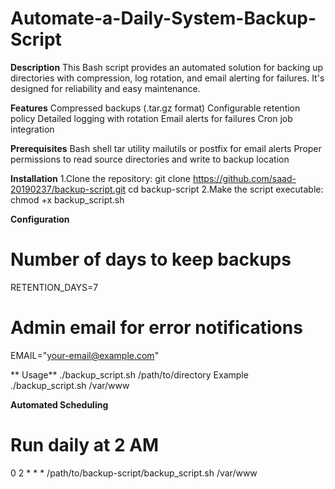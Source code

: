 # Automate-a-Daily-System-Backup-Script

**Description**
This Bash script provides an automated solution for backing up directories with compression, log rotation, and email alerting for failures. It's designed for reliability and easy maintenance.

**Features**
  Compressed backups (.tar.gz format)
  Configurable retention policy
  Detailed logging with rotation
  Email alerts for failures
  Cron job integration

**Prerequisites**
  Bash shell
  tar utility
  mailutils or postfix for email alerts
  Proper permissions to read source directories and write to backup location

**Installation**
  1.Clone the repository:
    git clone https://github.com/saad-20190237/backup-script.git
    cd backup-script
  2.Make the script executable:
    chmod +x backup_script.sh

**Configuration**
  # Number of days to keep backups
  RETENTION_DAYS=7
  # Admin email for error notifications
  EMAIL="your-email@example.com"


**  Usage**
  ./backup_script.sh /path/to/directory
  Example
    ./backup_script.sh /var/www

**Automated Scheduling**
  # Run daily at 2 AM
  0 2 * * * /path/to/backup-script/backup_script.sh /var/www
